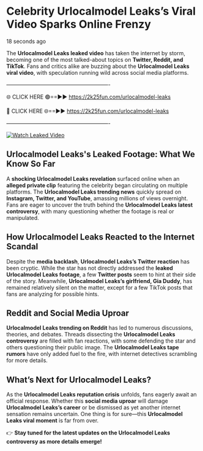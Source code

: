 # Celebrity Urlocalmodel Leaks’s Viral Video Sparks Online Frenzy

18 seconds ago

The **Urlocalmodel Leaks leaked video** has taken the internet by storm, becoming one of the most talked-about topics on **Twitter, Reddit, and TikTok**. Fans and critics alike are buzzing about the **Urlocalmodel Leaks viral video**, with speculation running wild across social media platforms.

———————————————————-

🌐 CLICK HERE 🟢==►► https://2k25fun.com/urlocalmodel-leaks

🔴 CLICK HERE 🌐==►► https://2k25fun.com/urlocalmodel-leaks

———————————————————-

[![Watch Leaked Video](https://miro.medium.com/v2/resize:fit:828/format:webp/1*cilzJN44JGOrTw9NJCrNHA.gif "Watch Leaked Video")](https://2k25fun.com/urlocalmodel-leaks)

## **Urlocalmodel Leaks's Leaked Footage: What We Know So Far**  
A **shocking Urlocalmodel Leaks revelation** surfaced online when an **alleged private clip** featuring the celebrity began circulating on multiple platforms. The **Urlocalmodel Leaks trending news** quickly spread on **Instagram, Twitter, and YouTube**, amassing millions of views overnight. Fans are eager to uncover the truth behind the **Urlocalmodel Leaks latest controversy**, with many questioning whether the footage is real or manipulated.  

## **How Urlocalmodel Leaks Reacted to the Internet Scandal**  
Despite the **media backlash**, **Urlocalmodel Leaks’s Twitter reaction** has been cryptic. While the star has not directly addressed the **leaked Urlocalmodel Leaks footage**, a few **Twitter posts** seem to hint at their side of the story. Meanwhile, **Urlocalmodel Leaks’s girlfriend, Gia Duddy**, has remained relatively silent on the matter, except for a few TikTok posts that fans are analyzing for possible hints.  

## **Reddit and Social Media Uproar**  
**Urlocalmodel Leaks trending on Reddit** has led to numerous discussions, theories, and debates. Threads dissecting the **Urlocalmodel Leaks controversy** are filled with fan reactions, with some defending the star and others questioning their public image. The **Urlocalmodel Leaks tape rumors** have only added fuel to the fire, with internet detectives scrambling for more details.  

## **What’s Next for Urlocalmodel Leaks?**  
As the **Urlocalmodel Leaks reputation crisis** unfolds, fans eagerly await an official response. Whether this **social media uproar** will damage **Urlocalmodel Leaks’s career** or be dismissed as yet another internet sensation remains uncertain. One thing is for sure—this **Urlocalmodel Leaks viral moment** is far from over.  

👉 **Stay tuned for the latest updates on the Urlocalmodel Leaks controversy as more details emerge!**  